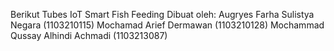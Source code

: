 Berikut Tubes IoT Smart Fish Feeding
Dibuat oleh:   Augryes Farha Sulistya Negara (1103210115)
               Mochamad Arief Dermawan (1103210128)
               Mochammad Qussay Alhindi Achmadi (1103213087)
